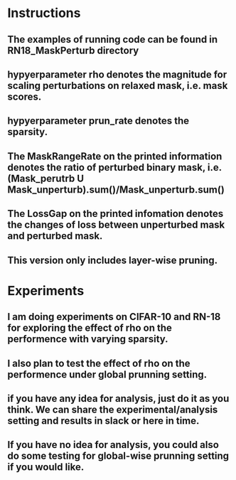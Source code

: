# Instructions

## The examples of running code can be found in RN18_MaskPerturb directory
## hypyerparameter rho denotes the magnitude for scaling perturbations on relaxed mask, i.e. mask scores.
## hypyerparameter prun_rate denotes the sparsity.
## The MaskRangeRate on the printed information denotes the ratio of perturbed binary mask, i.e. (Mask_perutrb U Mask_unperturb).sum()/Mask_unperturb.sum()
## The LossGap on the printed infomation denotes the changes of loss between unperturbed mask and perturbed mask.
## This version only includes layer-wise pruning.

# Experiments

## I am doing experiments on CIFAR-10 and RN-18 for exploring the effect of rho on the performence with varying sparsity.

## I also plan to test the effect of rho on the performence under global prunning setting. 

## if you have any idea for analysis, just do it as you think.  We can share the experimental/analysis setting and results in slack or here in time. 

## If you have no idea for analysis, you could also do some testing for global-wise prunning setting if you would like.
